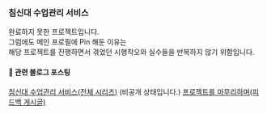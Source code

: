 ### 침신대 수업관리 서비스  

완료하지 못한 프로젝트입니다.    
그럼에도 메인 프로필에 Pin 해둔 이유는  
해당 프로젝트를 진행하면서 겪었던 시행착오와 실수들을 반복하지 않기 위함입니다.  


#### 📝 관련 블로그 포스팅 
[<u>침신대 수업관리 서비스(전체 시리즈)</u>](https://velog.io/@dode/series/Project-%EC%88%98%EC%97%85-%EA%B4%80%EB%A6%AC-%EC%84%9C%EB%B9%84%EC%8A%A4)  (비공개 상태입니다.)
[<u>프로젝트를 마무리하며(피드백 게시글)</u>](https://velog.io/@dode/%EC%88%98%EC%97%85-%EA%B4%80%EB%A6%AC-%EC%84%9C%EB%B9%84%EC%8A%A4-%ED%94%84%EB%A1%9C%EC%A0%9D%ED%8A%B8%EB%A5%BC-%EC%A0%95%EB%A6%AC%ED%95%98%EB%A9%B0)
